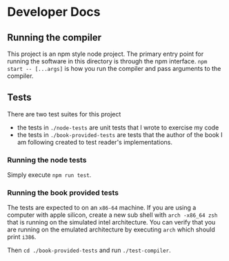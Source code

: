 # Developer Docs

## Running the compiler
This project is an npm style node project. The primary entry point for running the software in this directory is through the npm interface. `npm start -- [...args]` is how you run the compiler and pass arguments to the compiler.

## Tests
There are two test suites for this project
- the tests in `./node-tests` are unit tests that I wrote to exercise my code
- the tests in `./book-provided-tests` are tests that the author of the book I am following created to test reader's implementations.

### Running the node tests
Simply execute `npm run test`.

### Running the book provided tests
The tests are expected to on an `x86-64` machine. If you are using a computer with apple silicon, create a new sub shell with `arch -x86_64 zsh` that is running on the simulated intel architecture. You can verify that you are running on the emulated architecture by executing `arch` which should print `i386`.

Then `cd ./book-provided-tests` and run `./test-compiler`.


